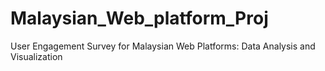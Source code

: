 # Malaysian_Web_platform_Proj
User Engagement Survey for Malaysian Web Platforms: Data Analysis and Visualization
